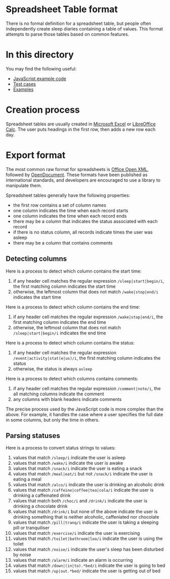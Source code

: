 # Spreadsheet Table format

There is no formal definition for a spreadsheet table, but people often independently create sleep diaries containing a table of values.  This format attempts to parse those tables based on common features.

# In this directory

You may find the following useful:

* [JavaScript example code](engine.js)
* [Test cases](test.js)
* [Examples](examples/)

# Creation process

Spreadsheet tables are usually created in [Microsoft Excel](https://www.microsoft.com/en-gb/microsoft-365/excel) or [LibreOffice Calc](https://www.libreoffice.org/discover/calc/).  The user puts headings in the first row, then adds a new row each day.

# Export format

The most common raw format for spreadsheets is [Office Open XML](https://en.wikipedia.org/wiki/Office_Open_XML), followed by [OpenDocument](https://en.wikipedia.org/wiki/OpenDocument).  These formats have been published as international standards, and developers are encouraged to use a library to manipulate them.

Spreadsheet tables generally have the following properties:

* the first row contains a set of column names
* one column indicates the time when each record starts
* one column indicates the time when each record ends
* there may be a column that indicates the status associated with each record
* if there is no status column, all records indicate times the user was asleep
* there may be a column that contains comments

## Detecting columns

Here is a process to detect which column contains the start time:

1. if any header cell matches the regular expression `/sleep|start|begin/i`, the first matching column indicates the start time
2. otherwise, the leftmost column that does not match `/wake|stop|end/i` indicates the start time

Here is a process to detect which column contains the end time:

1. if any header cell matches the regular expression `/wake|stop|end/i`, the first matching column indicates the end time
2. otherwise, the leftmost column that does not match `/sleep|start|begin/i` indicates the end time

Here is a process to detect which column contains the status:

1. if any header cell matches the regular expression `/event|activity|stat(e|us)/i`, the first matching column indicates the status
2. otherwise, the status is always `asleep`

Here is a process to detect which columns contains comments:

1. if any header cell matches the regular expression `/comment|note/i`, the all matching columns indicate the comment
2. any columns with blank headers indicate comments

The precise process used by the JavaScript code is more complex than the above.  For example, it handles the case where a user specifies the full date in some columns, but only the time in others.

## Parsing statuses

Here is a process to convert status strings to values:

1. values that match `/sleep/i` indicate the user is asleep
2. values that match `/wake/i` indicate the user is awake
3. values that match `/snack/i` indicate the user is eating a snack
4. values that match `/meal|eat/i` but not `/snack/i` indicate the user is eating a meal
5. values that match `/alco/i` indicate the user is drinking an alcoholic drink
6. values that match `/caffeine|coffee|tea|cola/i` indicate the user is drinking a caffeinated drink
7. values that match both `/choc/i` and `/drink/i` indicate the user is drinking a chocolate drink
8. values that match `/drink/i` but none of the above indicate the user is drinking something that is neither alcoholic, caffeniated nor chocolate
9. values that match `/pill|tranq/i` indicate the user is taking a sleeping pill or tranquiliser
10. values that match `/exercise/i` indicate the user is exercising
11. values that match `/toilet|bathroom|loo/i` indicate the user is using the toilet
12. values that match `/noise/i` indicate the user's sleep has been disturbed by noise
13. values that match `/alarm/i` indicate an alarm is occurring
14. values that match `/down|(in|to).*bed/i` indicate the user is going to bed
15. values that match `/up|out.*bed/` indicate the user is getting out of bed
